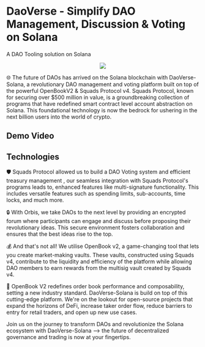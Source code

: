 # DaoVerse - Simplify DAO Management, Discussion & Voting on Solana

A DAO Tooling solution on Solana

<p align="center">
  <img src="https://github.com/kamalbuilds/DaoVerse-Solana/assets/95926324/8cc71f55-0434-4732-ae7f-579b0ad1744a" />
</p>

🌐 The future of DAOs has arrived on the Solana blockchain with DaoVerse-Solana, a revolutionary DAO management and voting platform built on top of the powerful OpenBookV2 & Squads Protocol v4.
Squads Protocol, known for securing over $500 million in value, is a groundbreaking collection of programs that have redefined smart contract level account abstraction on Solana. 
This foundational technology is now the bedrock for ushering in the next billion users into the world of crypto.

## Demo Video

## Technologies
🛡️ Squads Protocol allowed us to build a DAO Voting system and efficient treasury management , our seamless integration with Squads Protocol's programs leads to, enhanced features like multi-signature functionality. This includes versatile features such as spending limits, sub-accounts, time locks, and much more.

🔒 With Orbis, we take DAOs to the next level by providing an encrypted forum where participants can engage and discuss before proposing their revolutionary ideas. This secure environment fosters collaboration and ensures that the best ideas rise to the top.

💰 And that's not all! We utilise OpenBook v2, a game-changing tool that lets you create market-making vaults. These vaults, constructed using Squads v4, contribute to the liquidity and efficiency of the platform while allowing DAO members to earn rewards from the multisig vault created by Squads v4.

🌟 OpenBook V2 redefines order book performance and composability, setting a new industry standard. DaoVerse-Solana is build on top of this cutting-edge platform. We're on the lookout for open-source projects that expand the horizons of DeFi, increase taker order flow, reduce barriers to entry for retail traders, and open up new use cases.

Join us on the journey to transform DAOs and revolutionize the Solana ecosystem with DaoVerse-Solana –> the future of decentralized governance and trading is now at your fingertips.
